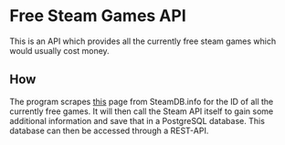 # Free Steam Games API
This is an API which provides all the currently free steam games which would usually cost money.

## How
The program scrapes [this](https://steamdb.info/upcoming/free/) page from SteamDB.info for the ID of all the currently free games. It will then call the Steam API itself to gain some additional information and save that in a PostgreSQL database. This database can then be accessed through a REST-API.
